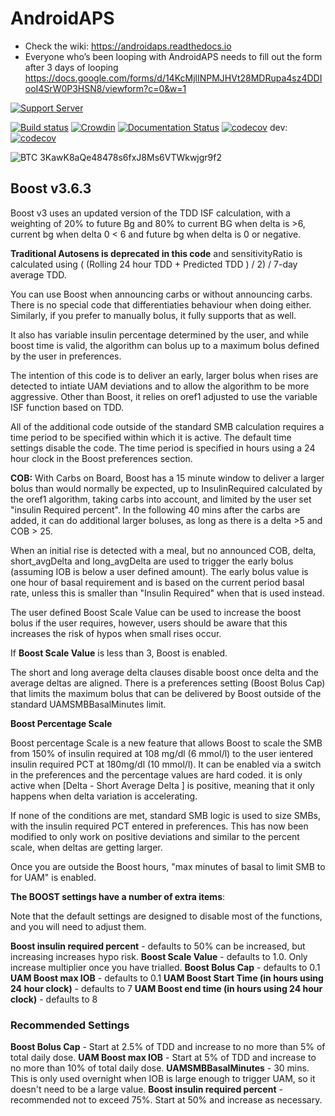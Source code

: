 # AndroidAPS

* Check the wiki: https://androidaps.readthedocs.io
*  Everyone who’s been looping with AndroidAPS needs to fill out the form after 3 days of looping  https://docs.google.com/forms/d/14KcMjlINPMJHVt28MDRupa4sz4DDIooI4SrW0P3HSN8/viewform?c=0&w=1

[![Support Server](https://img.shields.io/discord/629952586895851530.svg?label=Discord&logo=Discord&colorB=7289da&style=for-the-badge)](https://discord.gg/4fQUWHZ4Mw)

[![Build status](https://travis-ci.org/nightscout/AndroidAPS.svg?branch=master)](https://travis-ci.org/nightscout/AndroidAPS)
[![Crowdin](https://d322cqt584bo4o.cloudfront.net/androidaps/localized.svg)](https://translations.androidaps.org/project/androidaps)
[![Documentation Status](https://readthedocs.org/projects/androidaps/badge/?version=latest)](https://androidaps.readthedocs.io/en/latest/?badge=latest)
[![codecov](https://codecov.io/gh/MilosKozak/AndroidAPS/branch/master/graph/badge.svg)](https://codecov.io/gh/MilosKozak/AndroidAPS)
dev: [![codecov](https://codecov.io/gh/MilosKozak/AndroidAPS/branch/dev/graph/badge.svg)](https://codecov.io/gh/MilosKozak/AndroidAPS)


![BTC](https://bitit.io/assets/coins/icon-btc-1e5a37bc0eb730ac83130d7aa859052bd4b53ac3f86f99966627801f7b0410be.svg) 3KawK8aQe48478s6fxJ8Ms6VTWkwjgr9f2

## Boost v3.6.3

Boost v3 uses an updated version of the TDD ISF calculation, with a weighting of 20% to future Bg and 80% to current BG when delta is >6, current bg when delta 0 < 6 and future bg when delta is 0 or negative.

**Traditional Autosens is deprecated in this code** and sensitivityRatio is calculated using ( (Rolling 24 hour TDD + Predicted TDD ) / 2) / 7-day average TDD.

You can use Boost when announcing carbs or without announcing carbs. There is no special code that differentiaties behaviour when doing either. Similarly, if you prefer to manually bolus, it fully supports that as well.

 It also has variable insulin percentage determined by the user, and while boost time is valid, the algorithm can bolus up to a maximum bolus defined by the user in preferences.

The intention of this code is to deliver an early, larger bolus when rises are detected to intiate UAM deviations and to allow the algorithm to be more aggressive. Other than Boost, it relies on oref1 adjusted to use the variable ISF function based on TDD.

All of the additional code outside of the standard SMB calculation requires a time period to be specified within which it is active. The default time settings disable the code. The time period is specified in hours using a 24 hour clock in the Boost preferences section.

**COB:** With Carbs on Board, Boost has a 15 minute window to deliver a larger bolus than would normally be expected, up to InsulinRequired calculated by the oref1 algorithm, taking carbs into account, and limited by the user set "insulin Required percent". In the following 40 mins after the carbs are added, it can do additional larger boluses, as long as there is a delta >5 and COB > 25.

When an initial rise is detected with a meal, but no announced COB, delta, short_avgDelta and long_avgDelta are used to
 trigger the early bolus (assuming IOB is below a user defined amount). The early bolus value is
 one hour of basal requirement and is based on the current period basal rate, unless this is smaller than "Insulin Required" when that is used instead.

The user defined Boost Scale Value can be used to increase the boost bolus if the user requires, however, users should be aware that this increases the risk of hypos when small rises occur.

If **Boost Scale Value** is less than 3, Boost is enabled.

The short and long average delta clauses disable boost once delta and the average deltas are aligned. There is a preferences setting (Boost Bolus Cap) that limits the maximum bolus that can be delivered by Boost outside of the standard UAMSMBBasalMinutes limit.

**Boost Percentage Scale**

Boost percentage Scale is a new feature that allows Boost to scale the SMB from 150% of insulin required at 108 mg/dl (6 mmol/l) to the user ientered insulin required PCT at 180mg/dl (10 mmol/l). It can be enabled via a switch in the preferences and the percentage values are hard coded. it is only active when [Delta - Short Average Delta ] is positive, meaning that it only happens when delta variation is accelerating.

If none of the conditions are met, standard SMB logic is used to size SMBs, with the insulin required PCT entered in preferences. This has now been modified to only work on positive deviations and similar to the percent scale, when deltas are getting larger.

Once you are outside the Boost hours, "max minutes of basal to limit SMB to for UAM" is enabled.

**The BOOST settings have a number of extra items**:

Note that the default settings are designed to disable most of the functions, and you will need
to adjust them.

**Boost insulin required percent** - defaults to 50% can be increased, but increasing increases hypo risk.
**Boost Scale Value** - defaults to 1.0. Only increase multiplier once you have trialled.
**Boost Bolus Cap** - defaults to 0.1
**UAM Boost max IOB** - defaults to 0.1
**UAM Boost Start Time (in hours using 24 hour clock)** - defaults to 7
**UAM Boost end time (in hours using 24 hour clock)** - defaults to 8

### Recommended Settings

**Boost Bolus Cap** - Start at 2.5% of TDD and increase to no more than 5% of total daily dose.
**UAM Boost max IOB** - Start at 5% of TDD and increase to no more than 10% of total daily dose.
**UAMSMBBasalMinutes** - 30 mins. This is only used overnight when IOB is large enough to trigger UAM, so it doesn't need to be a large value.
**Boost insulin required percent** - recommended not to exceed 75%. Start at 50% and increase as necessary.

